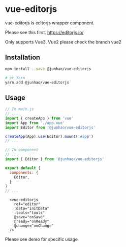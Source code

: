 # vue-editorjs

vue-editorjs is editorjs wrapper component.

Please see this first. https://editorjs.io/

Only supports Vue3, Vue2 please check the branch vue2

## Installation

```bash
npm install --save @junhao/vue-editorjs

# or Yarn
yarn add @junhao/vue-editorjs
```

## Usage

```js
// In main.js
// ...
import { createApp } from 'vue'
import App from './app.vue'
import Editor from '@junhao/vue-editorjs'

createApp(App).use(Editor).mount('#app')
// ...
```

```js
// In component
// ...
import { Editor } from '@junhao/vue-editorjs'

export default {
  components: {
    Editor,
  }
}
// ...
```

```Vue
  <vue-editorjs
    ref="editor"
    :data="initData"
    :tools="tools"
    @save="onSave"
    @ready="onReady"
    @change="onChange"
  />
```      

Please see demo for specific usage
